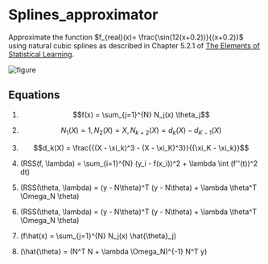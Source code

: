 # Splines_approximator

Approximate the function  $f_{real}(x)= \frac{\sin(12(x+0.2))}{(x+0.2)}$ using natural cubic splines as described in Chapter 5.2.1 of [The Elements of Statistical Learning](https://link.springer.com/book/10.1007/978-0-387-84858-7).


![figure](https://github.com/antvas98/Splines_approximator/assets/115734703/bb5c8322-ba0c-4144-a47d-6ef6ca802fe2)

## Equations

1. $$f(x) = \sum_{j=1}^{N} N_j(x) \theta_j$$

2. $$N_1(X) = 1, N_2(X) = X, N_{k+2}(X) = d_k(X) - d_{K-1}(X)$$

3. $$d_k(X) = \frac{{(X - \xi_k)^3 - (X - \xi_K)^3}}{{\xi_K - \xi_k}}$$

4. \(RSS(f, \lambda) = \sum_{i=1}^{N} (y_i - f(x_i))^2 + \lambda \int (f''(t))^2 dt\)

5. \(RSS(\theta, \lambda) = (y - N\theta)^T (y - N\theta) + \lambda \theta^T \Omega_N \theta\)

6. \(RSS(\theta, \lambda) = (y - N\theta)^T (y - N\theta) + \lambda \theta^T \Omega_N \theta\)

7. \(f\hat(x) = \sum_{j=1}^{N} N_j(x) \hat{\theta}_j\)

8. \(\hat{\theta} = (N^T N + \lambda \Omega_N)^{-1} N^T y\)
